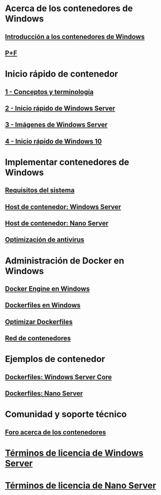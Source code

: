 # Acerca de los contenedores de Windows
## [Introducción a los contenedores de Windows](about/about_overview.md)
## [P+F](about/faq.md)

# Inicio rápido de contenedor
## [1 - Conceptos y terminología](quick_start/quick_start.md)
## [2 - Inicio rápido de Windows Server](quick_start/quick_start_windows_server.md)
## [3 - Imágenes de Windows Server](quick_start/quick_start_images.md)
## [4 - Inicio rápido de Windows 10](quick_start/quick_start_windows_10.md)

# Implementar contenedores de Windows
## [Requisitos del sistema](deployment/system_requirements.md)
## [Host de contenedor: Windows Server](deployment/deployment.md)
## [Host de contenedor: Nano Server](deployment/deployment_nano.md)
## [Optimización de antivirus](https://msdn.microsoft.com/en-us/windows/hardware/drivers/ifs/anti-virus-optimization-for-windows-containers)

# Administración de Docker en Windows
## [Docker Engine en Windows](docker/configure_docker_daemon.md)
## [Dockerfiles en Windows](docker/manage_windows_dockerfile.md)
## [Optimizar Dockerfiles](docker/optimize_windows_dockerfile.md)
## [Red de contenedores](management/container_networking.md)

# Ejemplos de contenedor
## [Dockerfiles: Windows Server Core](https://github.com/Microsoft/Virtualization-Documentation/tree/master/windows-container-samples/windowsservercore)
## [Dockerfiles: Nano Server](https://github.com/Microsoft/Virtualization-Documentation/tree/master/windows-container-samples/nanoserver)

# Comunidad y soporte técnico
## [Foro acerca de los contenedores](https://social.msdn.microsoft.com/Forums/en-US/home?forum=windowscontainers)

# [Términos de licencia de Windows Server](EULA.md)
# [Términos de licencia de Nano Server](Nano_EULA.md)



<!--HONumber=Sep16_HO2-->


